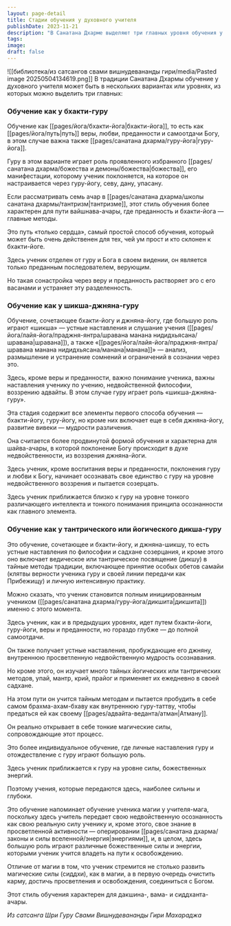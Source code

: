 ```yaml
---
layout: page-detail
title: Стадии обучения у духовного учителя
publishDate: 2023-11-21
description: "В Санатана Дхарме выделяют три главных уровня обучения у учителя: через бхакти-гуру (путь веры и преданности), через шикша-джняна-гуру (добавляется анализ, различение и недвойственное воззрение), и через дикша-гуру (посвящение в тайные методы, полная самоотдача, индивидуальная работа с энергиями). Каждый уровень углубляет связь с гуру и ведёт к очищению, просветлению и освобождению."
tags: 
image: 
draft: false
---
```

![[библиотека/из сатсангов свами вишнудевананды гири/media/Pasted image 20250504134619.png]]
 В традиции Санатана Дхармы обучение у духовного учителя может быть в нескольких вариантах или уровнях, из которых можно выделить три главных:

  
### **Обучение как у бхакти-гуру** 

 Обучение как [[pages/йога/бхакти-йога|бхакти-йога]], то есть как [[pages/йога/путь|путь]] веры, любви, преданности и самоотдачи Богу, в этом случае важна также [[pages/санатана дхарма/гуру-йога|гуру-йога]].

 Гуру в этом варианте играет роль проявленного избранного [[pages/санатана дхарма/божества и демоны/божества|божества]], его манифестации, которому ученик поклоняется, на которое он настраивается через гуру-йогу, севу, дану, упасану.

 Если рассматривать семь ачар в [[pages/санатана дхарма/школы санатана дхармы/тантризм|тантризме]], этот стиль обучения более характерен для пути вайшнава-ачары, где преданность и бхакти-йога — главные методы.

 Это путь «только сердца», самый простой способ обучения, который может быть очень действенен для тех, чей ум прост и кто склонен к бхакти-йоге.

 Здесь ученик отделен от гуру и Бога в своем видении, он является только преданным последователем, верующим.

 Но такая сонастройка через веру и преданность растворяет эго с его васанами и устраняет эту разделенность.

  
### **Обучение как у шикша-джняна-гуру** 

 Обучение, сочетающее бхакти-йогу и джняна-йогу, где большую роль играют «шикша» — устные наставления и слушание учения ([[pages/йога/лайя-йога/праджня-янтра/шравана манана нидидхьясана/шравана|шравана]]), а также «[[pages/йога/лайя-йога/праджня-янтра/шравана манана нидидхьясана/манана|манана]]» — анализ, размышление и устранение сомнений и ограничений в сознании через это.

 Здесь, кроме веры и преданности, важно понимание ученика, важны наставления ученику по учению, недвойственной философии, воззрению адвайты. В этом случае гуру играет роль «шикша-джняна-гуру».

 Эта стадия содержит все элементы первого способа обучения — бхакти-йогу, гуру-йогу, но кроме них включает еще в себя джняна-йогу, развитие вивеки — мудрости различения.

 Она считается более продвинутой формой обучения и характерна для шайва-ачары, в которой поклонение Богу происходит в духе недвойственности, из воззрения джняна-йоги.

 Здесь ученик, кроме воспитания веры и преданности, поклонения гуру и любви к Богу, начинает осознавать свое единство с гуру на уровне недвойственного воззрения и пытается созерцать.

 Здесь ученик приближается близко к гуру на уровне тонкого различающего интеллекта и тонкого понимания принципа осознанности как главного элемента.

  
### **Обучение как у тантрического или йогического дикша-гуру** 

 Это обучение, сочетающее и бхакти-йогу, и джняна-шикшу, то есть устные наставления по философии и садхане созерцания, и кроме этого оно включает ведическое или тантрическое посвящение (дикшу) в тайные методы традиции, включающее принятие особых обетов самайи (клятвы верности ученика гуру и своей линии передачи как Прибежищу) и личную интенсивную практику.

 Можно сказать, что ученик становится полным инициированным учеником ([[pages/санатана дхарма/гуру-йога/дикшита|дикшита]]) именно с этого момента.

 Здесь ученик, как и в предыдущих уровнях, идет путем бхакти-йоги, гуру-йоги, веры и преданности, но гораздо глубже — до полной самоотдачи.

 Он также получает устные наставления, пробуждающие его джняну, внутреннюю просветленную недвойственную мудрость осознавания.

 Но кроме этого, он изучает много тайных йогических или тантрических методов, упай, мантр, крий, прайог и применяет их ежедневно в своей садхане.

 На этом пути он учится тайным методам и пытается пробудить в себе самом брахма-ахам-бхаву как внутреннюю гуру-таттву, чтобы предаться ей как своему [[pages/адвайта-веданта/атман|Атману]].

 Он реально открывает в себе тонкие магические силы, сопровождающие этот процесс.

 Это более индивидуальное обучение, где личные наставления гуру и отождествление с гуру играют большую роль.

 Здесь ученик приближается к гуру на уровне силы, божественных энергий. 

 Поэтому учения, которые передаются здесь, наиболее сильны и глубоки.

 Это обучение напоминает обучение ученика магии у учителя-мага, поскольку здесь учитель передает свою недвойственную осознанность как свою реальную силу ученику и, кроме этого, свое знание в просветленной активности — оперировании [[pages/санатана дхарма/законы и силы вселенной/энергия|энергиями]], и, в целом, здесь большую роль играют различные божественные силы и энергии, которыми ученик учится владеть на пути к освобождению.

 Отличие от магии в том, что ученик стремится не столько развить магические силы (сиддхи), как в магии, а в первую очередь очистить карму, достичь просветления и освобождения, соединиться с Богом.

 Этот стиль обучения характерен для дакшина-, вама- и сиддханта-ачары.

*Из сатсанга Шри Гуру Свами Вишнудевананды Гири Махараджа*